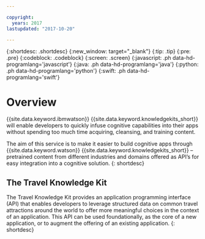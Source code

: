 ```yaml
---

copyright:
  years: 2017
lastupdated: "2017-10-20"

---
```


{:shortdesc: .shortdesc}
{:new_window: target="_blank"}
{:tip: .tip}
{:pre: .pre}
{:codeblock: .codeblock}
{:screen: .screen}
{:javascript: .ph data-hd-programlang='javascript'}
{:java: .ph data-hd-programlang='java'}
{:python: .ph data-hd-programlang='python'}
{:swift: .ph data-hd-programlang='swift'}

# Overview
{{site.data.keyword.ibmwatson}} {{site.data.keyword.knowledgekits_short}} will enable developers to quickly infuse cognitive capabilities into their apps without spending too much time acquiring, cleansing, and training content. 

The aim of this service is to make it easier to build cognitive apps through {{site.data.keyword.watson}} {{site.data.keyword.knowledgekits_short}} – pretrained content from different industries and domains offered as API’s for easy integration into a cognitive solution.
{: shortdesc}


## The Travel Knowledge Kit
The Travel Knowledge Kit provides an application programming interface (API) that enables developers to leverage structured data on common travel attractions around the world to offer more meaningful choices in the context of an application. This API can be used foundationally, as the core of a new application, or to augment the offering of an existing application. 
{: shortdesc}
